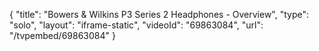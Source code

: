 {
    "title": "Bowers & Wilkins P3 Series 2 Headphones - Overview",
    "type": "solo",
    "layout": "iframe-static",
    "videoId": "69863084",
    "url": "\/tvpembed\/69863084"
}